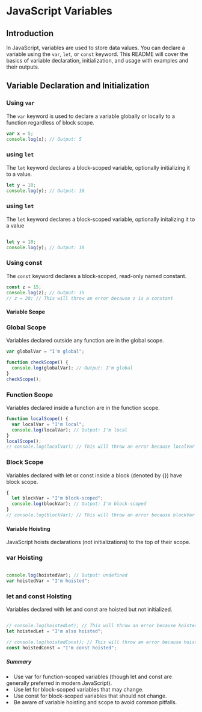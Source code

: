 # JavaScript Variables

## Introduction
In JavaScript, variables are used to store data values. You can declare a variable using the `var`, `let`, or `const` keyword. This README will cover the basics of variable declaration, initialization, and usage with examples and their outputs.

## Variable Declaration and Initialization

### Using `var`
The `var` keyword is used to declare a variable globally or locally to a function regardless of block scope.

```javascript
var x = 5;
console.log(x); // Output: 5
```
### using `let`
The `let` keyword declares a block-scoped variable, optionally initializing it to a value.

```javascript
let y = 10;
console.log(y); // Output: 10
```
### using `let`
The `let` keyword declares a block-scoped variable, optionally initalizing it to a value

```javascript

let y = 10;
console.log(y); // Output: 10

```
### Using const
The `const` keyword declares a block-scoped, read-only named constant.

```javascript
const z = 15;
console.log(z); // Output: 15
// z = 20; // This will throw an error because z is a constant
```
#### Variable Scope

### Global Scope
Variables declared outside any function are in the global scope.

```javascript
var globalVar = "I'm global";

function checkScope() {
  console.log(globalVar); // Output: I'm global
}
checkScope();
```
### Function Scope
Variables declared inside a function are in the function scope.

```javascript
function localScope() {
  var localVar = "I'm local";
  console.log(localVar); // Output: I'm local
}
localScope();
// console.log(localVar); // This will throw an error because localVar is not defined outside the function
```
### Block Scope
Variables declared with let or const inside a block (denoted by {}) have block scope.

```javascript
{
  let blockVar = "I'm block-scoped";
  console.log(blockVar); // Output: I'm block-scoped
}
// console.log(blockVar); // This will throw an error because blockVar is not defined outside the block
```
#### Variable Hoisting
JavaScript hoists declarations (not initializations) to the top of their scope.

### var Hoisting
```javascript

console.log(hoistedVar); // Output: undefined
var hoistedVar = "I'm hoisted";
```
### let and const Hoisting
Variables declared with let and const are hoisted but not initialized.

```javascript

// console.log(hoistedLet); // This will throw an error because hoistedLet is in the temporal dead zone
let hoistedLet = "I'm also hoisted";

// console.log(hoistedConst); // This will throw an error because hoistedConst is in the temporal dead zone
const hoistedConst = "I'm const hoisted";
```
##### Summary
<li>Use var for function-scoped variables (though let and const are generally preferred in modern JavaScript).
<li>Use let for block-scoped variables that may change.
<li>Use const for block-scoped variables that should not change.
<li>Be aware of variable hoisting and scope to avoid common pitfalls.

